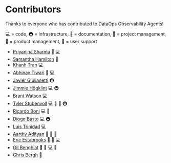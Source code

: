 # Contributors

Thanks to everyone who has contributed to DataOps Observability Agents!

💻 = code, 🚇 = infrastructure, 📖 = documentation, 📆 = project management, 🤔 = product management, 💬 = user support

- [Priyanjna Sharma](https://www.linkedin.com/in/priyanjnasharma/) 💬 💻
- [Samantha Hamilton](https://www.linkedin.com/in/shamilton-darlingdocs/) 📖
- [Khanh Tran](https://www.linkedin.com/in/k-tran) 💻
- [Abhinav Tiwari](https://www.linkedin.com/in/abhinavyogeshtiwari) 💬 💻
- [Javier Giulianetti](https://github.com/JavierGi) 🚇
- [Jimmie Högklint](https://github.com/hogklint) 💻 🚇 
- [Brant Watson](https://github.com/induane) 💻
- [Tyler Stubenvoll](https://github.com/tjstub) 💻 📆 📖 🚇
- [Ricardo Boni](https://www.linkedin.com/in/ricardo-boni-9b15744/) 💻 📆
- [Diogo Basto](https://www.linkedin.com/in/diogo-t-basto/) 💻 🚇
- [Luis Trinidad](https://www.linkedin.com/in/strinidad) 💻
- [Aarthy Adityan](https://www.linkedin.com/in/aarthyadityan) 🤔 📆 📖
- [Eric Estabrooks](https://www.linkedin.com/in/ericestabrooks/) 🤔 📆 💻
- [Gil Benghiat](https://www.linkedin.com/in/gilbertbenghiat/) 🤔 📆 💻 💬
- [Chris Bergh](https://www.linkedin.com/in/chrisbergh/) 🤔
